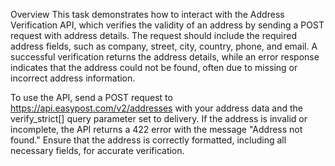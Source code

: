 Overview
This task demonstrates how to interact with the Address Verification API, which verifies the validity of an address by sending a POST request with address details. The request should include the required address fields, such as company, street, city, country, phone, and email. A successful verification returns the address details, while an error response indicates that the address could not be found, often due to missing or incorrect address information.

To use the API, send a POST request to https://api.easypost.com/v2/addresses with your address data and the verify_strict[] query parameter set to delivery. If the address is invalid or incomplete, the API returns a 422 error with the message "Address not found." Ensure that the address is correctly formatted, including all necessary fields, for accurate verification.

